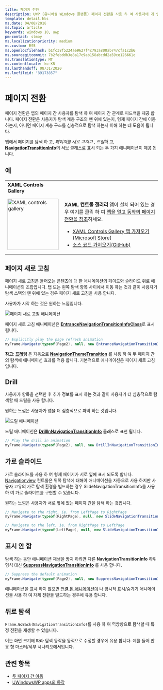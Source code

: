 ```yaml
---
title: 페이지 전환
description: UWP (유니버설 Windows 플랫폼) 페이지 전환을 사용 하 여 사용자에 게 앱의 페이지 간 관계에 대 한 피드백을 제공 하는 방법을 알아봅니다.
template: detail.hbs
ms.date: 04/08/2018
ms.topic: article
keywords: windows 10, uwp
pm-contact: stmoy
ms.localizationpriority: medium
ms.custom: RS5
ms.openlocfilehash: b1fc38f5224ae9627f4c793a800ab747cfa1c2b6
ms.sourcegitcommit: 7b2febddb3e8a17c9ab158abcdd2a59ce126661c
ms.translationtype: MT
ms.contentlocale: ko-KR
ms.lasthandoff: 08/31/2020
ms.locfileid: "89173857"
---
```

# <a name="page-transitions"></a>페이지 전환

페이지 전환은 앱의 페이지 간 사용자를 탐색 하 여 페이지 간 관계로 피드백을 제공 합니다. 페이지 전환은 사용자가 탐색 계층 구조의 맨 위에 있는지, 형제 페이지 간에 이동 하는지, 아니면 페이지 계층 구조를 심층적으로 탐색 하는지 이해 하는 데 도움이 됩니다.

앱에서 페이지를 탐색 하 고, *페이지를 새로 고치고* , *드릴*하 고, [**NavigationTransitionInfo**](/uwp/api/windows.ui.xaml.media.animation.navigationtransitioninfo)의 서브 클래스로 표시 되는 두 가지 애니메이션이 제공 됩니다.

## <a name="examples"></a>예

<table>
<th align="left">XAML Controls Gallery<th>
<tr>
<td><img src="images/xaml-controls-gallery-app-icon.png" alt="XAML controls gallery" width="168"></img></td>
<td>
    <p><strong style="font-weight: semi-bold">XAML 컨트롤 갤러리</strong> 앱이 설치 되어 있는 경우 여기를 클릭 하 여 <a href="xamlcontrolsgallery:/item/PageTransition">앱을 열고 동작의 페이지 전환을 참조</a>하세요.</p>
    <ul>
    <li><a href="https://www.microsoft.com/store/productId/9MSVH128X2ZT">XAML Controls Gallery 앱 가져오기(Microsoft Store)</a></li>
    <li><a href="https://github.com/Microsoft/Xaml-Controls-Gallery">소스 코드 가져오기(GitHub)</a></li>
    </ul>
</td>
</tr>
</table>

## <a name="page-refresh"></a>페이지 새로 고침

페이지 새로 고침은 들어오는 콘텐츠에 대 한 애니메이션의 페이드와 슬라이드 위로 애니메이션의 조합입니다. 탭 또는 왼쪽 탐색 항목 사이에서 이동 하는 것과 같이 사용자가 탐색 스택의 맨 위에 있는 경우 페이지 새로 고침을 사용 합니다.

사용자가 시작 하는 것은 원하는 느낌입니다.

![페이지 새로 고침 애니메이션](images/page-refresh.gif)

페이지 새로 고침 애니메이션은 [**EntranceNavigationTransitionInfoClass**](/uwp/api/windows.ui.xaml.media.animation.entrancenavigationtransitioninfo)로 표시 됩니다.

```csharp
// Explicitly play the page refresh animation
myFrame.Navigate(typeof(Page2), null, new EntranceNavigationTransitionInfo());

```

**참고**: [**프레임**](/uwp/api/windows.ui.xaml.controls.frame) 은 자동으로 [**NavigationThemeTransition**](/uwp/api/windows.ui.xaml.media.animation.navigationthemetransition) 를 사용 하 여 두 페이지 간의 탐색에 애니메이션 효과를 적용 합니다. 기본적으로 애니메이션은 페이지 새로 고침입니다.

## <a name="drill"></a>Drill

사용자가 항목을 선택한 후 추가 정보를 표시 하는 것과 같이 사용자가 더 심층적으로 탐색할 때 드릴을 사용 합니다.

원하는 느낌은 사용자가 앱을 더 심층적으로 파악 하는 것입니다.

![드릴 애니메이션](images/drill.gif)

드릴 애니메이션은 [**DrillInNavigationTransitionInfo**](/uwp/api/windows.ui.xaml.media.animation.drillinnavigationtransitioninfo) 클래스로 표현 됩니다.

```csharp
// Play the drill in animation
myFrame.Navigate(typeof(Page2), null, new DrillInNavigationTransitionInfo());
```

## <a name="horizontal-slide"></a>가로 슬라이드

가로 슬라이드를 사용 하 여 형제 페이지가 서로 옆에 표시 되도록 합니다. [Navigationview](../controls-and-patterns/navigationview.md) 컨트롤은 위쪽 탐색에 대해이 애니메이션을 자동으로 사용 하지만 사용자 고유의 가로 탐색 환경을 빌드하는 경우 SlideNavigationTransitionInfo를 사용 하 여 가로 슬라이드를 구현할 수 있습니다.

원하는 느낌은 사용자가 서로 옆에 있는 페이지 간을 탐색 하는 것입니다. 

```csharp
// Navigate to the right, ie. from LeftPage to RightPage
myFrame.Navigate(typeof(RightPage), null, new SlideNavigationTransitionInfo() { Effect = SlideNavigationTransitionEffect.FromRight } );

// Navigate to the left, ie. from RightPage to LeftPage
myFrame.Navigate(typeof(LeftPage), null, new SlideNavigationTransitionInfo() { Effect = SlideNavigationTransitionEffect.FromLeft } );
```

## <a name="suppress"></a>표시 안 함

탐색 하는 동안 애니메이션 재생을 방지 하려면 다른 **NavigationTransitionInfo** 하위 형식 대신 [**SuppressNavigationTransitionInfo**](/uwp/api/windows.ui.xaml.media.animation.suppressnavigationtransitioninfo) 를 사용 합니다.

```csharp
// Suppress the default animation
myFrame.Navigate(typeof(Page2), null, new SuppressNavigationTransitionInfo());
```

애니메이션을 표시 하지 않으면 [연결 된 애니메이션이](connected-animation.md) 나 암시적 표시/숨기기 애니메이션을 사용 하 여 자체 전환을 빌드하는 경우에 유용 합니다.

## <a name="backwards-navigation"></a>뒤로 탐색

`Frame.GoBack(NavigationTransitionInfo)`를 사용 하 여 역방향으로 탐색할 때 특정 전환을 재생할 수 있습니다.

이는 화면 크기에 따라 탐색 동작을 동적으로 수정할 경우에 유용 합니다. 예를 들어 반응 형 마스터/세부 시나리오에서입니다.

## <a name="related-topics"></a>관련 항목

- [두 페이지 간 이동](../basics/navigate-between-two-pages.md)
- [UWindowsWP apps의 동작](index.md)